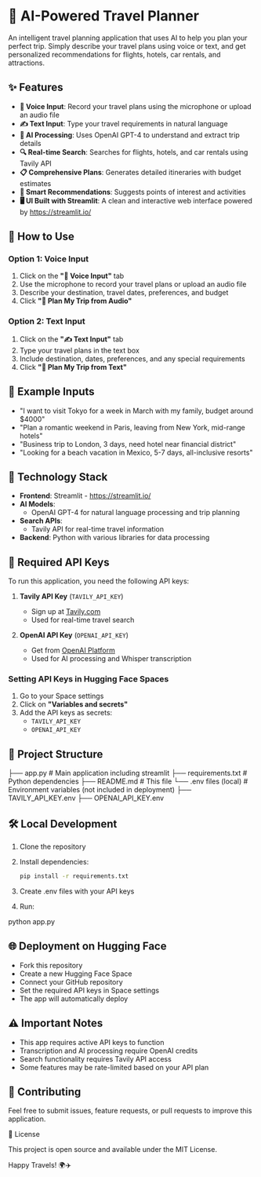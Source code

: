 # 🌴 AI-Powered Travel Planner

An intelligent travel planning application that uses AI to help you plan your perfect trip. Simply describe your travel plans using voice or text, and get personalized recommendations for flights, hotels, car rentals, and attractions.

## ✨ Features

- **🎤 Voice Input**: Record your travel plans using the microphone or upload an audio file  
- **✍️ Text Input**: Type your travel requirements in natural language  
- **🤖 AI Processing**: Uses OpenAI GPT-4 to understand and extract trip details  
- **🔍 Real-time Search**: Searches for flights, hotels, and car rentals using Tavily API  
- **📋 Comprehensive Plans**: Generates detailed itineraries with budget estimates  
- **🎯 Smart Recommendations**: Suggests points of interest and activities  
- **🖥️ UI Built with Streamlit**: A clean and interactive web interface powered by https://streamlit.io/

## 🚀 How to Use

### Option 1: Voice Input

1. Click on the **"🎤 Voice Input"** tab  
2. Use the microphone to record your travel plans or upload an audio file  
3. Describe your destination, travel dates, preferences, and budget  
4. Click **"🎯 Plan My Trip from Audio"**  

### Option 2: Text Input

1. Click on the **"✍️ Text Input"** tab  
2. Type your travel plans in the text box  
3. Include destination, dates, preferences, and any special requirements  
4. Click **"🎯 Plan My Trip from Text"**  

## 📝 Example Inputs

- "I want to visit Tokyo for a week in March with my family, budget around $4000"  
- "Plan a romantic weekend in Paris, leaving from New York, mid-range hotels"  
- "Business trip to London, 3 days, need hotel near financial district"  
- "Looking for a beach vacation in Mexico, 5-7 days, all-inclusive resorts"  

## 🔧 Technology Stack

- **Frontend**: Streamlit - https://streamlit.io/
- **AI Models**:  
  - OpenAI GPT-4 for natural language processing and trip planning  
- **Search APIs**:  
  - Tavily API for real-time travel information  
- **Backend**: Python with various libraries for data processing  

## 🔑 Required API Keys

To run this application, you need the following API keys:

1. **Tavily API Key** (`TAVILY_API_KEY`)  
   - Sign up at [Tavily.com](https://tavily.com)  
   - Used for real-time travel search  

2. **OpenAI API Key** (`OPENAI_API_KEY`)  
   - Get from [OpenAI Platform](https://platform.openai.com)  
   - Used for AI processing and Whisper transcription  


### Setting API Keys in Hugging Face Spaces

1. Go to your Space settings  
2. Click on **"Variables and secrets"**  
3. Add the API keys as secrets:  
   - `TAVILY_API_KEY`  
   - `OPENAI_API_KEY`  
 

## 📁 Project Structure

├── app.py # Main application including streamlit
├── requirements.txt # Python dependencies
├── README.md # This file
└── .env files (local) # Environment variables (not included in deployment)
├── TAVILY_API_KEY.env
├── OPENAI_API_KEY.env



## 🛠️ Local Development

1. Clone the repository  
2. Install dependencies:  

   ```bash
   pip install -r requirements.txt

3. Create .env files with your API keys

4. Run:

python app.py

## 🌐 Deployment on Hugging Face

- Fork this repository
- Create a new Hugging Face Space
- Connect your GitHub repository
- Set the required API keys in Space settings
- The app will automatically deploy

## ⚠️ Important Notes

- This app requires active API keys to function
- Transcription and AI processing require OpenAI credits
- Search functionality requires Tavily API access
- Some features may be rate-limited based on your API plan

## 🤝 Contributing

Feel free to submit issues, feature requests, or pull requests to improve this application.

📄 License

This project is open source and available under the MIT License.

Happy Travels! 🌍✈️
